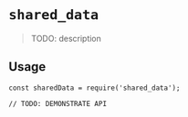 # `shared_data`

> TODO: description

## Usage

```
const sharedData = require('shared_data');

// TODO: DEMONSTRATE API
```
